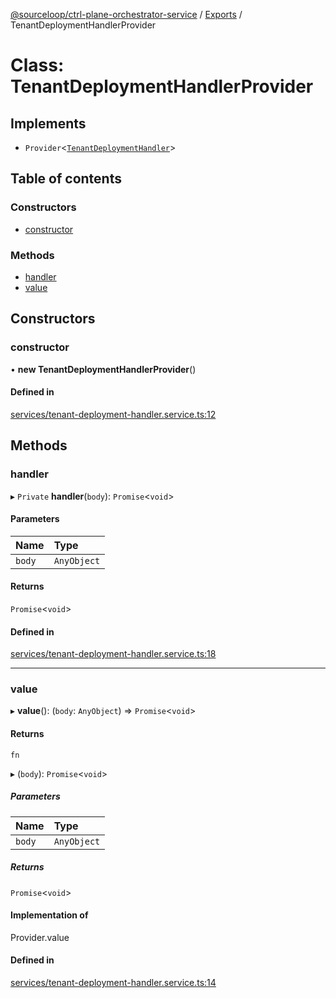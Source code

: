 [@sourceloop/ctrl-plane-orchestrator-service](../README.md) / [Exports](../modules.md) / TenantDeploymentHandlerProvider

# Class: TenantDeploymentHandlerProvider

## Implements

- `Provider`<[`TenantDeploymentHandler`](../modules.md#tenantdeploymenthandler)\>

## Table of contents

### Constructors

- [constructor](TenantDeploymentHandlerProvider.md#constructor)

### Methods

- [handler](TenantDeploymentHandlerProvider.md#handler)
- [value](TenantDeploymentHandlerProvider.md#value)

## Constructors

### constructor

• **new TenantDeploymentHandlerProvider**()

#### Defined in

[services/tenant-deployment-handler.service.ts:12](https://github.com/sourcefuse/arc-saas/blob/5e03dcb/services/orchestrator-service/src/services/tenant-deployment-handler.service.ts#L12)

## Methods

### handler

▸ `Private` **handler**(`body`): `Promise`<`void`\>

#### Parameters

| Name | Type |
| :------ | :------ |
| `body` | `AnyObject` |

#### Returns

`Promise`<`void`\>

#### Defined in

[services/tenant-deployment-handler.service.ts:18](https://github.com/sourcefuse/arc-saas/blob/5e03dcb/services/orchestrator-service/src/services/tenant-deployment-handler.service.ts#L18)

___

### value

▸ **value**(): (`body`: `AnyObject`) => `Promise`<`void`\>

#### Returns

`fn`

▸ (`body`): `Promise`<`void`\>

##### Parameters

| Name | Type |
| :------ | :------ |
| `body` | `AnyObject` |

##### Returns

`Promise`<`void`\>

#### Implementation of

Provider.value

#### Defined in

[services/tenant-deployment-handler.service.ts:14](https://github.com/sourcefuse/arc-saas/blob/5e03dcb/services/orchestrator-service/src/services/tenant-deployment-handler.service.ts#L14)
